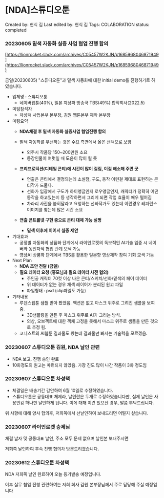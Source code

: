 # [NDA]스튜디오툰

Created by: 현식 김
Last edited by: 현식 김
Tags: COLABORATION
status: completed

### 20230605 밑색 자동화 실증 사업 협업 진행 합의

[https://lionrocket.slack.com/archives/C05457W2KJN/p1685968046871949](https://lionrocket.slack.com/archives/C05457W2KJN/p1685968046871949)

금일(20230605) "스튜디오툰"과 밑색 자동화에 대한 initial demo를 진행하기로 하였습니다.

- 업체명 : 스튜디오툰
    - 네이버웹툰(40%), 일본 지상파 방송국 TBS(49%) 합작회사(2022.5)
- 미팅참석자
    - 차성택 사업본부 본부장, 김원 웹툰본부 제작 본부장
- 미팅요약
    - **NDA체결 후 밑색 자동화 실증사업 협업진행 합의**
    - 밑색 자동화를 우선하는 것은 수요 측면에서 옳은 선택으로 보임
        
        
        - 외주시 작품당 150~200만원 소요
        - 등장인물이 여럿일 때 도움이 많이 될 듯
    - **프리프로덕션(디테일 콘티)에 시간이 많이 걸림, 이걸 해소해 주면 굿**
        - 연출은 콘티에서 결정되는데 소실점, 구도, 동작 이런걸 제대로 표현하는 콘티작가 드물다.
        - 선화가 입장에서 구도가 하이앵글인지 로우앵글인지, 캐릭터가 정확히 어떤 동작을 하고있는지 등 생각하면서 그리게 되면 작업 효율이 매우 떨어짐
        - 차라리 사진을 붙혀달라고 요청하는 선화작가도 있는데 이런경우 레퍼런스 이미지를 찾는데 많은 시간 소요
    - **연출 콘트롤넷 구현 중으로 콘티 대체 가능 설명**
        - **밑색 이후에 이어서 실증 제안**
- 기대효과
    - 공정별 자동화의 상품화 단계에서 라이언로켓의 독보적인 AI기술 입증 시 네이버와 동반자적 협업 관계 모색 가능
    - 영상AI 상품화 단계에서 TBS를 활용한 일본향 영상제작 참여 기회 모색 가능
- Next Plan
    - **NDA 초안 전달 (금일)**
    - **필요 데이터 요청 (홍모님과 필요 데이터 사전 협의)**
        - 주인공 캐릭터 70컷 이상 나온 콘티/스케치/선화/밑색의 페어 데이터
        - 위 데이터가 없는 경우 채색 레이어가 분리된 원고 파일
        - 파일형태 : psd (clip파일도 가능)
- 기타내용
    - 루덴스웹툰 샘플 받아 봤었음. 액션은 없고 마스크 위주로 그려진 샘플을 보여줌.
        - 3D샘플링을 만든 후 마스크 위주로 AI가 그리는 방식.
        - 의상, 오브젝트에 대한 객체 고정을 못해서 마스크 위주로 샘플을 만든 것으로 추정 됨.
    - 코니스트의 AI웹툰 결과물도 봤는데 결과물만 봐서는 기술력을 모르겠음.

### 20230607 스튜디오툰 김원, NDA 날인 관련

- NDA 보고, 진행 승인 완료
- 10화정도의 원고는 마련되지 않았음. 가장 진도 많이 나간 작품이 3화 정도임

### 20230607 스튜디오툰 차성택

- 체결일은 배송기간 감안하여 6월 10일로 수정하였습니다.
- 스튜디오툰은 공동대표 체제라, 날인란은 두개로 수정하였습니다만, 실제 날인은 사용인감 하나만 날인하게 됩니다. 이에 대해 이견 있으신 경우, 말씀 부탁드립니다.

위 사항에 대해 양사 합의후, 저희쪽에서 선날인하여 보내드리면 어떨지 싶습니다.

### 20230607 라이언로켓 승제님

체결 날자 및 공동대표 날인, 주소 모두 문제 없으며 날인본 보내주시면

저희쪽 날인하여 후속 진행 협의차 방문드리겠습니다.

### 20230612 스튜디오툰 차성택

NDA 저희쪽 날인 완료하여 오늘 등기발송 예정입니다.

이후 실무 협업 진행 관련하여는 저희 회사 김원 본부장님께서 주로 담당해 주실 예정입니다